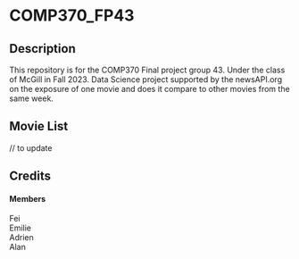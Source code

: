 # COMP370_FP43

## Description
This repository is for the COMP370 Final project group 43. Under the class of McGill in Fall 2023.
Data Science project supported by the newsAPI.org on the exposure of one movie and does it compare to other movies from the same week.

## Movie List 

// to update

## Credits
#### Members
Fei  
Emilie  
Adrien  
Alan  

